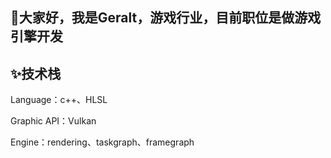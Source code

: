 ## 👋大家好，我是Geralt，游戏行业，目前职位是做游戏引擎开发

## ✨技术栈

Language：c++、HLSL

Graphic API：Vulkan

Engine：rendering、taskgraph、framegraph



<!--
**tangchuandong/tangchuandong** is a ✨ _special_ ✨ repository because its `README.md` (this file) appears on your GitHub profile.

Here are some ideas to get you started:

- 🔭 I’m currently working on ...
- 🌱 I’m currently learning ...
- 👯 I’m looking to collaborate on ...
- 🤔 I’m looking for help with ...
- 💬 Ask me about ...
- 📫 How to reach me: ...
- 😄 Pronouns: ...
- ⚡ Fun fact: ...
-->
